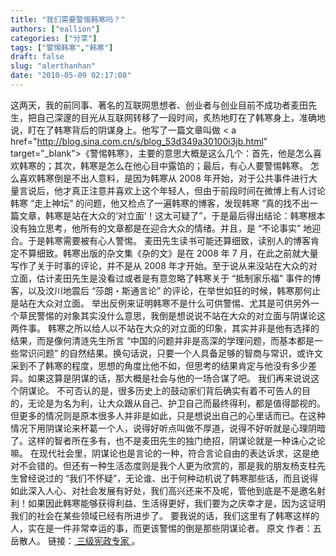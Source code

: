 ```yaml
---
title: "我们需要警惕韩寒吗？"
authors: ["eallion"]
categories: ["分享"]
tags: ["警惕韩寒","韩寒"]
draft: false
slug: "alerthanhan"
date: "2010-05-09 02:17:08"
---
```


这两天，我的前同事、著名的互联网思想者、创业者与创业目前不成功者麦田先生，把自己深邃的目光从互联网转移了一段时间，炙热地盯在了韩寒身上，准确地说，盯在了韩寒背后的阴谋身上。他写了一篇文章叫做 < a href="http://blog.sina.com.cn/s/blog_53d349a30100i3jb.html" target="_blank">《警惕韩寒》</a>，主要的意思大概是这么几个：首先，他是怎么喜欢韩寒的；其次，韩寒是怎么在他心目中露馅的；最后，有心人要警惕韩寒。
怎么喜欢韩寒倒是不出人意料，是因为韩寒从 2008 年开始，对于公共事件进行大量言说后，他才真正注意并喜欢上这个年轻人，但由于前段时间在微博上有人讨论韩寒 “走上神坛” 的问题，他又检点了一遍韩寒的博客，发现韩寒 “真的找不出一篇文章，韩寒是站在大众的‘对立面’！这太可疑了”，于是最后得出结论：韩寒根本没有独立思考，他所有的文章都是在迎合大众的情绪。并且，是 “不论事实” 地迎合。于是韩寒需要被有心人警惕。
麦田先生读书可能还算细致，读别人的博客肯定不算细致。韩寒出版的杂文集《杂的文》是在 2008 年 7 月，在此之前就大量写作了关于时事的评论，并不是从 2008 年才开始。至于说从来没站在大众的对立面，估计麦田先生是没看过或者是有意忽略了韩寒关于 “抵制家乐福” 事件的博客，以及汶川地震后 “莎朗・斯通言论” 的评论，在举世如狂的时候，韩寒那何止是站在大众对立面。
举出反例来证明韩寒不是什么可供警惕、尤其是可供另外一个草民警惕的对象其实没什么意思，我倒是想说说不站在大众的对立面与阴谋论这两件事。
韩寒之所以给人以不站在大众的对立面的印象，其实并非是他有选择的结果，而是像何清涟先生所言 “中国的问题并非是高深的学理问题，而基本都是一些常识问题” 的自然结果。换句话说，只要一个人具备足够的智商与常识，或许文采到不了韩寒的程度，思想的角度比他不如，但思考的结果肯定与他没有多少差异。如果这算是阴谋的话，那大概是社会与他的一场合谋了吧。
我们再来说说这个阴谋论。
不可否认的是，很多历史上的鼓动家们背后确实有着不可告人的目的，无论是为名为利，让大众跟从自己、护卫自己而最终得利，都是值得鄙视的。但更多的情况则是原本很多人并非是如此，只是想说出自己的心里话而已。在这种情况下用阴谋论来杯葛一个人，说得好听点叫做不厚道，说得不好听就是心理阴暗了。这样的智者所在多有，也不是麦田先生的独门绝招，阴谋论就是一种诛心之论嘛。
在现代社会里，阴谋论也是言论的一种，符合言论自由的表达诉求，这是绝对不会错的。但还有一种生活态度则是我个人更为欣赏的，那是我的朋友杨支柱先生曾经说过的 “我们不怀疑”，无论谁、出于何种动机说了韩寒那些话，而且说得如此深入人心、对社会发展有好处，我们高兴还来不及呢，管他到底是不是邀名射利！如果因此韩寒能够获得利益、生活得更好，我们要为之庆幸才是，因为这证明我们的社会在某些领域已经有所进步了。
要我说的话，我们这里有了韩寒这样的人，实在是一件非常幸运的事，而更该警惕的倒是那些阴谋论者。
原文 作者：五岳散人。 链接：<a href="http://blog.ifeng.com/article/5326683-10.html" target="_blank"> 三级宪政专家 </a>。
